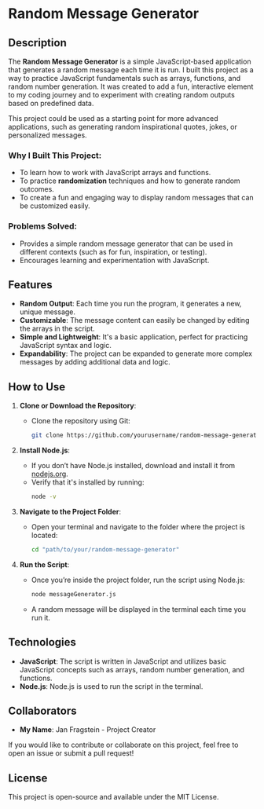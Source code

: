 # Random Message Generator

## Description
The **Random Message Generator** is a simple JavaScript-based application that generates a random message each time it is run. I built this project as a way to practice JavaScript fundamentals such as arrays, functions, and random number generation. It was created to add a fun, interactive element to my coding journey and to experiment with creating random outputs based on predefined data.

This project could be used as a starting point for more advanced applications, such as generating random inspirational quotes, jokes, or personalized messages.

### Why I Built This Project:
- To learn how to work with JavaScript arrays and functions.
- To practice **randomization** techniques and how to generate random outcomes.
- To create a fun and engaging way to display random messages that can be customized easily.

### Problems Solved:
- Provides a simple random message generator that can be used in different contexts (such as for fun, inspiration, or testing).
- Encourages learning and experimentation with JavaScript.
  
## Features
- **Random Output**: Each time you run the program, it generates a new, unique message.
- **Customizable**: The message content can easily be changed by editing the arrays in the script.
- **Simple and Lightweight**: It's a basic application, perfect for practicing JavaScript syntax and logic.
- **Expandability**: The project can be expanded to generate more complex messages by adding additional data and logic.

## How to Use
1. **Clone or Download the Repository**:
   - Clone the repository using Git:
     ```bash
     git clone https://github.com/yourusername/random-message-generator.git
     ```

2. **Install Node.js**:
   - If you don’t have Node.js installed, download and install it from [nodejs.org](https://nodejs.org/).
   - Verify that it's installed by running:
     ```bash
     node -v
     ```

3. **Navigate to the Project Folder**:
   - Open your terminal and navigate to the folder where the project is located:
     ```bash
     cd "path/to/your/random-message-generator"
     ```

4. **Run the Script**:
   - Once you’re inside the project folder, run the script using Node.js:
     ```bash
     node messageGenerator.js
     ```
   - A random message will be displayed in the terminal each time you run it.

## Technologies
- **JavaScript**: The script is written in JavaScript and utilizes basic JavaScript concepts such as arrays, random number generation, and functions.
- **Node.js**: Node.js is used to run the script in the terminal.

## Collaborators
- **My Name**: Jan Fragstein - Project Creator

If you would like to contribute or collaborate on this project, feel free to open an issue or submit a pull request!

## License
This project is open-source and available under the MIT License.

